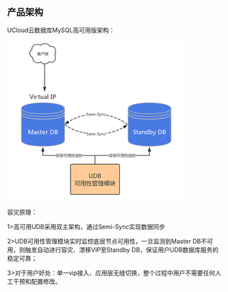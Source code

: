 ## 产品架构

UCloud云数据库MySQL高可用版架构：

![image](/images/ha-mysql2020.png)

容灾原理：

1>高可用UDB采用双主架构，通过Semi-Sync实现数据同步

2>UDB可用性管理模块实时监控底层节点可用性，一旦监测到Master DB不可用，则触发自动进行容灾、漂移VIP至Standby DB，保证用户UDB数据库服务的稳定可靠；

3>对于用户好处：单一vip接入、应用层无缝切换，整个过程中用户不需要任何人工干预和配置修改。

